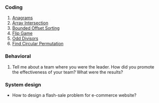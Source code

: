 ### Coding
1. [Anagrams](https://csacademy.com/contest/interview-archive/task/anagrams/)
2. [Array Intersection](https://csacademy.com/contest/interview-archive/task/array-intersection/)
3. [Bounded Offset Sorting](https://csacademy.com/contest/interview-archive/task/Bounded-offset-sorting/)
4. [Flip Game](https://csacademy.com/contest/interview-archive/task/flip-game/)
5. [Odd Divisors](https://csacademy.com/contest/interview-archive/task/odd_divisors/)
6. [Find Circular Permutation](https://csacademy.com/contest/interview-archive/task/find-circular-permutation/)

### Behavioral
1. Tell me about a team where you were the leader. How did you promote the effectiveness of your team? What were the results?

### System design 
* How to design a flash-sale problem for e-commerce website?
